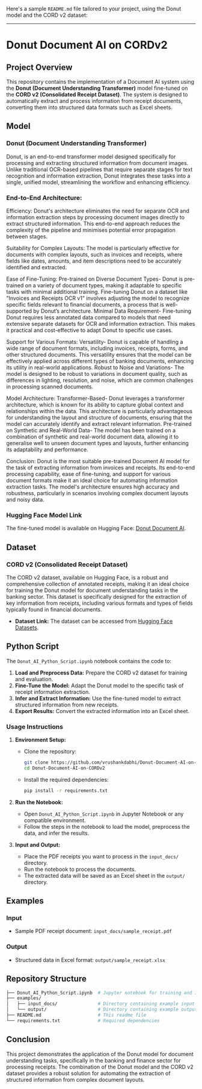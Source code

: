 Here's a sample `README.md` file tailored to your project, using the Donut model and the CORD v2 dataset:

---

# Donut Document AI on CORDv2

## Project Overview

This repository contains the implementation of a Document AI system using the **Donut (Document Understanding Transformer)** model fine-tuned on the **CORD v2 (Consolidated Receipt Dataset)**. The system is designed to automatically extract and process information from receipt documents, converting them into structured data formats such as Excel sheets.

## Model

### Donut (Document Understanding Transformer)
Donut, is an end-to-end transformer model designed specifically for processing and extracting structured information from document images. Unlike traditional OCR-based pipelines that require separate stages for text recognition and information extraction, Donut integrates these tasks into a single, unified model, streamlining the workflow and enhancing efficiency.


### End-to-End Architecture:
Efficiency: 
Donut's architecture eliminates the need for separate OCR and information extraction steps by processing document images directly to extract structured information. This end-to-end approach reduces the complexity of the pipeline and minimises potential error propagation between stages.

Suitability for Complex Layouts: 
The model is particularly effective for documents with complex layouts, such as invoices and receipts, where fields like dates, amounts, and item descriptions need to be accurately identified and extracted.

Ease of Fine-Tuning:
Pre-trained on Diverse Document Types- Donut is pre-trained on a variety of document types, making it adaptable to specific tasks with minimal additional training. Fine-tuning Donut on a dataset like "Invoices and Receipts OCR v1" involves adjusting the model to recognize specific fields relevant to financial documents, a process that is well-supported by Donut’s architecture.
Minimal Data Requirement- Fine-tuning Donut requires less annotated data compared to models that need extensive separate datasets for OCR and information extraction. This makes it practical and cost-effective to adapt Donut to specific use cases.

Support for Various Formats:
Versatility- Donut is capable of handling a wide range of document formats, including invoices, receipts, forms, and other structured documents. This versatility ensures that the model can be effectively applied across different types of banking documents, enhancing its utility in real-world applications.
Robust to Noise and Variations- The model is designed to be robust to variations in document quality, such as differences in lighting, resolution, and noise, which are common challenges in processing scanned documents.

Model Architecture: 
Transformer-Based- Donut leverages a transformer architecture, which is known for its ability to capture global context and relationships within the data. This architecture is particularly advantageous for understanding the layout and structure of documents, ensuring that the model can accurately identify and extract relevant information.
Pre-trained on Synthetic and Real-World Data- The model has been trained on a combination of synthetic and real-world document data, allowing it to generalise well to unseen document types and layouts, further enhancing its adaptability and performance.

Conclusion:
Donut is the most suitable pre-trained Document AI model for the task of extracting information from invoices and receipts. Its end-to-end processing capability, ease of fine-tuning, and support for various document formats make it an ideal choice for automating information extraction tasks. The model's architecture ensures high accuracy and robustness, particularly in scenarios involving complex document layouts and noisy data.


### Hugging Face Model Link
The fine-tuned model is available on Hugging Face: [Donut Document AI](https://huggingface.co/vrushankkk/donutDocAI).

## Dataset

### CORD v2 (Consolidated Receipt Dataset)

The CORD v2 dataset, available on Hugging Face, is a robust and comprehensive collection of annotated receipts, making it an ideal choice for training the Donut model for document understanding tasks in the banking sector. This dataset is specifically designed for the extraction of key information from receipts, including various formats and types of fields typically found in financial documents.

- **Dataset Link:** The dataset can be accessed from [Hugging Face Datasets](https://huggingface.co/datasets/naver-clova-ix/cord-v2).

## Python Script

The `Donut_AI_Python_Script.ipynb` notebook contains the code to:

1. **Load and Preprocess Data:** Prepare the CORD v2 dataset for training and evaluation.
2. **Fine-Tune the Model:** Adapt the Donut model to the specific task of receipt information extraction.
3. **Infer and Extract Information:** Use the fine-tuned model to extract structured information from new receipts.
4. **Export Results:** Convert the extracted information into an Excel sheet.

### Usage Instructions

1. **Environment Setup:**
   - Clone the repository:
     ```bash
     git clone https://github.com/vrushankdabhi/Donut-Document-AI-on-CORDv2.git
     cd Donut-Document-AI-on-CORDv2
     ```
   - Install the required dependencies:
     ```bash
     pip install -r requirements.txt
     ```

2. **Run the Notebook:**
   - Open `Donut_AI_Python_Script.ipynb` in Jupyter Notebook or any compatible environment.
   - Follow the steps in the notebook to load the model, preprocess the data, and infer the results.

3. **Input and Output:**
   - Place the PDF receipts you want to process in the `input_docs/` directory.
   - Run the notebook to process the documents.
   - The extracted data will be saved as an Excel sheet in the `output/` directory.

## Examples

### Input
- Sample PDF receipt document: `input_docs/sample_receipt.pdf`

### Output
- Structured data in Excel format: `output/sample_receipt.xlsx`

## Repository Structure

```bash
├── Donut_AI_Python_Script.ipynb  # Jupyter notebook for training and inference
├── examples/
│   ├── input_docs/               # Directory containing example input documents
│   └── output/                   # Directory containing example output files
├── README.md                     # This readme file
└── requirements.txt              # Required dependencies
```

## Conclusion

This project demonstrates the application of the Donut model for document understanding tasks, specifically in the banking and finance sector for processing receipts. The combination of the Donut model and the CORD v2 dataset provides a robust solution for automating the extraction of structured information from complex document layouts.
